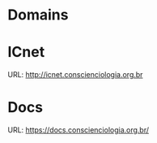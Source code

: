 # Domains

# ICnet

URL: http://icnet.conscienciologia.org.br



# Docs

URL: https://docs.conscienciologia.org.br/